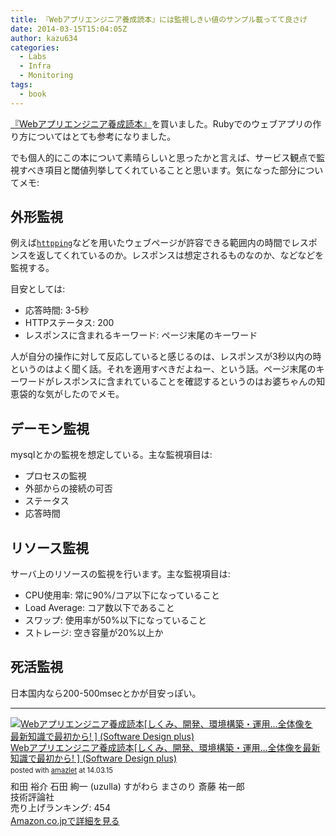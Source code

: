 ```yaml
---
title: 『Webアプリエンジニア養成読本』には監視しきい値のサンプル載ってて良さげ
date: 2014-03-15T15:04:05Z
author: kazu634
categories:
  - Labs
  - Infra
  - Monitoring
tags:
  - book
---
```

<div class="entry-content">
<p>
<a href="https://www.amazon.co.jp/exec/obidos/ASIN/4774163678/simsnes-22/ref=nosim/" onclick="__gaTracker('send', 'event', 'outbound-article', 'https://www.amazon.co.jp/exec/obidos/ASIN/4774163678/simsnes-22/ref=nosim/', '『Webアプリエンジニア養成読本』');" name="amazletlink" target="_blank">『Webアプリエンジニア養成読本』</a>を買いました。Rubyでのウェブアプリの作り方についてはとても参考になりました。
</p>

<p>
    でも個人的にこの本について素晴らしいと思ったかと言えば、サービス観点で監視すべき項目と閾値列挙してくれていることと思います。気になった部分についてメモ:
</p>

<h2>
    外形監視
</h2>

<p>
    例えば<a href="http://www.vanheusden.com/httping/" onclick="__gaTracker('send', 'event', 'outbound-article', 'http://www.vanheusden.com/httping/', 'httpping');" target="_blank"><code>httpping</code></a>などを用いたウェブページが許容できる範囲内の時間でレスポンスを返してくれているのか。レスポンスは想定されるものなのか、などなどを監視する。
</p>

<p>
    目安としては:
</p>

<ul>
<li>
      応答時間: 3-5秒
</li>
<li>
      HTTPステータス: 200
</li>
<li>
      レスポンスに含まれるキーワード: ページ末尾のキーワード
</li>
</ul>

<p>
    人が自分の操作に対して反応していると感じるのは、レスポンスが3秒以内の時というのはよく聞く話。それを適用すべきだよねー、という話。ページ末尾のキーワードがレスポンスに含まれていることを確認するというのはお婆ちゃんの知恵袋的な気がしたのでメモ。
</p>

<h2>
    デーモン監視
</h2>

<p>
    mysqlとかの監視を想定している。主な監視項目は:
</p>

<ul>
<li>
      プロセスの監視
</li>
<li>
      外部からの接続の可否
</li>
<li>
      ステータス
</li>
<li>
      応答時間
</li>
</ul>

<h2>
    リソース監視
</h2>

<p>
    サーバ上のリソースの監視を行います。主な監視項目は:
</p>

<ul>
<li>
      CPU使用率: 常に90%/コア以下になっていること
</li>
<li>
      Load Average: コア数以下であること
</li>
<li>
      スワップ: 使用率が50%以下になっていること
</li>
<li>
      ストレージ: 空き容量が20%以上か
</li>
</ul>

<h2>
    死活監視
</h2>

<p>
    日本国内なら200-500msecとかが目安っぽい。
</p>

<hr />

<div class="amazlet-box" style="margin-bottom:0px;">
<div class="amazlet-image" style="float:left;margin:0px 12px 1px 0px;">
<a href="https://www.amazon.co.jp/exec/obidos/ASIN/4774163678/simsnes-22/ref=nosim/" onclick="__gaTracker('send', 'event', 'outbound-article', 'https://www.amazon.co.jp/exec/obidos/ASIN/4774163678/simsnes-22/ref=nosim/', '');" name="amazletlink" target="_blank"><img src="https://images-na.ssl-images-amazon.com/images/I/51VavR1gcyL._SL160_.jpg" alt="Webアプリエンジニア養成読本[しくみ、開発、環境構築・運用…全体像を最新知識で最初から! ] (Software Design plus)" style="border: none;" /></a>
</div>

<div class="amazlet-info" style="line-height:120%; margin-bottom: 10px">
<div class="amazlet-name" style="margin-bottom:10px;line-height:120%">
<a href="https://www.amazon.co.jp/exec/obidos/ASIN/4774163678/simsnes-22/ref=nosim/" onclick="__gaTracker('send', 'event', 'outbound-article', 'https://www.amazon.co.jp/exec/obidos/ASIN/4774163678/simsnes-22/ref=nosim/', 'Webアプリエンジニア養成読本[しくみ、開発、環境構築・運用…全体像を最新知識で最初から! ] (Software Design plus)');" name="amazletlink" target="_blank">Webアプリエンジニア養成読本[しくみ、開発、環境構築・運用…全体像を最新知識で最初から! ] (Software Design plus)</a>

<div class="amazlet-powered-date" style="font-size:80%;margin-top:5px;line-height:120%">
          posted with <a href="http://www.amazlet.com/" onclick="__gaTracker('send', 'event', 'outbound-article', 'http://www.amazlet.com/', 'amazlet');" title="amazlet" target="_blank">amazlet</a> at 14.03.15
</div>
</div>

<div class="amazlet-detail">
        和田 裕介 石田 絢一 (uzulla) すがわら まさのり 斎藤 祐一郎 <br />技術評論社 <br />売り上げランキング: 454
</div>

<div class="amazlet-sub-info" style="float: left;">
<div class="amazlet-link" style="margin-top: 5px">
<a href="https://www.amazon.co.jp/exec/obidos/ASIN/4774163678/simsnes-22/ref=nosim/" onclick="__gaTracker('send', 'event', 'outbound-article', 'https://www.amazon.co.jp/exec/obidos/ASIN/4774163678/simsnes-22/ref=nosim/', 'Amazon.co.jpで詳細を見る');" name="amazletlink" target="_blank">Amazon.co.jpで詳細を見る</a>
</div>
</div>
</div>

<div class="amazlet-footer" style="clear: left">
</div>
</div>
</div>
